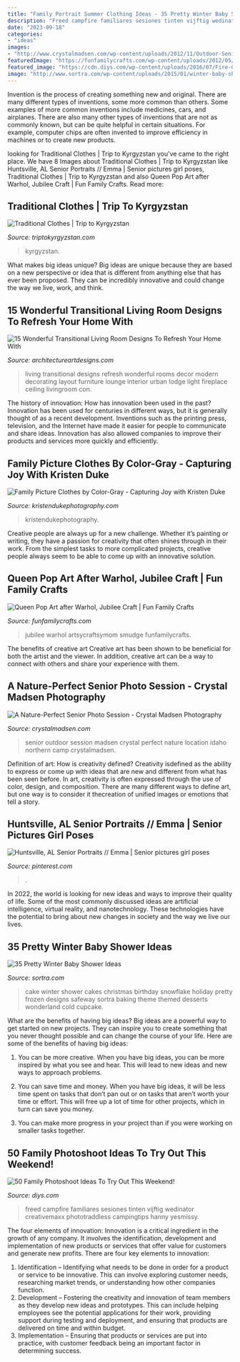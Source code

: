 ```yaml
---
title: "Family Portrait Summer Clothing Ideas - 35 Pretty Winter Baby Shower Ideas"
description: "Freed campfire familiares sesiones tinten vijftig wedinator creativemaxx phototraddless campingtips hanny yesmissy"
date: "2023-09-18"
categories:
- "ideas"
images:
- "http://www.crystalmadsen.com/wp-content/uploads/2012/11/Outdoor-Senior-Pic-Ideas_008-682x1024.jpg"
featuredImage: "https://funfamilycrafts.com/wp-content/uploads/2012/05/smudge-on-paint.jpg"
featured_image: "https://cdn.diys.com/wp-content/uploads/2016/07/Fire-Camp-Photoshoot-Idea.jpg"
image: "http://www.sortra.com/wp-content/uploads/2015/01/winter-baby-shower-ideas100.jpg"
---
```



Invention is the process of creating something new and original. There are many different types of inventions, some more common than others. Some examples of more common inventions include medicines, cars, and airplanes. There are also many other types of inventions that are not as commonly known, but can be quite helpful in certain situations. For example, computer chips are often invented to improve efficiency in machines or to create new products.

	

		
looking for Traditional Clothes | Trip to Kyrgyzstan you've came to the right place. We have 8 Images about Traditional Clothes | Trip to Kyrgyzstan like Huntsville, AL Senior Portraits // Emma | Senior pictures girl poses, Traditional Clothes | Trip to Kyrgyzstan and also Queen Pop Art after Warhol, Jubilee Craft | Fun Family Crafts. Read more:
		
    
## Traditional Clothes | Trip To Kyrgyzstan

<img loading=lazy src="https://triptokyrgyzstan.com/sites/default/files/media/image/img_7083.jpg" onerror="this.onerror=null;this.src='https://tse3.mm.bing.net/th?id=OIP.PKTimoph1o6902MeOwX5qwHaE8&amp;pid=15.1';" alt="Traditional Clothes | Trip to Kyrgyzstan">

_Source: triptokyrgyzstan.com_

>kyrgyzstan. 

	

What makes big ideas unique?
Big ideas are unique because they are based on a new perspective or idea that is different from anything else that has ever been proposed. They can be incredibly innovative and could change the way we live, work, and think.

    
## 15 Wonderful Transitional Living Room Designs To Refresh Your Home With

<img loading=lazy src="http://www.architectureartdesigns.com/wp-content/uploads/2015/04/15-Wonderful-Transitional-Living-Room-Designs-To-Refresh-Your-Home-With-2-630x945.jpg" onerror="this.onerror=null;this.src='https://tse2.mm.bing.net/th?id=OIP.HDcmekyTAU_QysH1sKswrwHaLH&amp;pid=15.1';" alt="15 Wonderful Transitional Living Room Designs To Refresh Your Home With">

_Source: architectureartdesigns.com_

>living transitional designs refresh wonderful rooms decor modern decorating layout furniture lounge interior urban lodge light fireplace ceiling livingroom con. 

	

The history of innovation: How has innovation been used in the past?
Innovation has been used for centuries in different ways, but it is generally thought of as a recent development. Inventions such as the printing press, television, and the Internet have made it easier for people to communicate and share ideas. Innovation has also allowed companies to improve their products and services more quickly and efficiently.

    
## Family Picture Clothes By Color-Gray - Capturing Joy With Kristen Duke

<img loading=lazy src="https://www.kristendukephotography.com/wp-content/uploads/2014/10/What-to-Wear-in-Family-Pictures-by-Color-GRAY.-Over-100-ideas-in-10-different-colors-schemes.-Capturing-Joy.com_.jpg" onerror="this.onerror=null;this.src='https://tse3.mm.bing.net/th?id=OIP.Hx2rEmNCqqB6diEWf_DJswHaNA&amp;pid=15.1';" alt="Family Picture Clothes by Color-Gray - Capturing Joy with Kristen Duke">

_Source: kristendukephotography.com_

>kristendukephotography. 

	

Creative people are always up for a new challenge. Whether it’s painting or writing, they have a passion for creativity that often shines through in their work. From the simplest tasks to more complicated projects, creative people always seem to be able to come up with an innovative solution.

    
## Queen Pop Art After Warhol, Jubilee Craft | Fun Family Crafts

<img loading=lazy src="https://funfamilycrafts.com/wp-content/uploads/2012/05/smudge-on-paint.jpg" onerror="this.onerror=null;this.src='https://tse1.mm.bing.net/th?id=OIP.fFj2VBNMTWLXsc12WbgTUAHaLJ&amp;pid=15.1';" alt="Queen Pop Art after Warhol, Jubilee Craft | Fun Family Crafts">

_Source: funfamilycrafts.com_

>jubilee warhol artsycraftsymom smudge funfamilycrafts. 

	

The benefits of creative art
Creative art has been shown to be beneficial for both the artist and the viewer. In addition, creative art can be a way to connect with others and share your experience with them.

    
## A Nature-Perfect Senior Photo Session - Crystal Madsen Photography

<img loading=lazy src="http://www.crystalmadsen.com/wp-content/uploads/2012/11/Outdoor-Senior-Pic-Ideas_008-682x1024.jpg" onerror="this.onerror=null;this.src='https://tse3.mm.bing.net/th?id=OIP.sAK80DKeeJVsOPOmvz70LwHaLH&amp;pid=15.1';" alt="A Nature-Perfect Senior Photo Session - Crystal Madsen Photography">

_Source: crystalmadsen.com_

>senior outdoor session madsen crystal perfect nature location idaho northern camp crystalmadsen. 

	

Definition of art: How is creativity defined?
Creativity isdefined as the ability to express or come up with ideas that are new and different from what has been seen before. In art, creativity is often expressed through the use of color, design, and composition. There are many different ways to define art, but one way is to consider it thecreation of unified images or emotions that tell a story.

    
## Huntsville, AL Senior Portraits // Emma | Senior Pictures Girl Poses

<img loading=lazy src="https://i.pinimg.com/736x/67/a9/b5/67a9b5c4c09a8ddad2e6a592f47d69ca.jpg" onerror="this.onerror=null;this.src='https://tse3.mm.bing.net/th?id=OIP.qsOQYWNuwNEg1gbSQDzizAHaLH&amp;pid=15.1';" alt="Huntsville, AL Senior Portraits // Emma | Senior pictures girl poses">

_Source: pinterest.com_

>. 

	

In 2022, the world is looking for new ideas and ways to improve their quality of life. Some of the most commonly discussed ideas are artificial intelligence, virtual reality, and nanotechnology. These technologies have the potential to bring about new changes in society and the way we live our lives.

    
## 35 Pretty Winter Baby Shower Ideas

<img loading=lazy src="http://www.sortra.com/wp-content/uploads/2015/01/winter-baby-shower-ideas100.jpg" onerror="this.onerror=null;this.src='https://tse1.mm.bing.net/th?id=OIP.RyJARy92ULcw0V14gZzUaAHaJ4&amp;pid=15.1';" alt="35 Pretty Winter Baby Shower Ideas">

_Source: sortra.com_

>cake winter shower cakes christmas birthday snowflake holiday pretty frozen designs safeway sortra baking theme themed desserts wonderland cold cupcake. 

	

What are the benefits of having big ideas?
Big ideas are a powerful way to get started on new projects. They can inspire you to create something that you never thought possible and can change the course of your life. Here are some of the benefits of having big ideas:
1. You can be more creative. When you have big ideas, you can be more inspired by what you see and hear. This will lead to new ideas and new ways to approach problems.

2. You can save time and money. When you have big ideas, it will be less time spent on tasks that don’t pan out or on tasks that aren’t worth your time or effort. This will free up a lot of time for other projects, which in turn can save you money.

3. You can make more progress in your project than if you were working on smaller tasks together.

    
## 50 Family Photoshoot Ideas To Try Out This Weekend!

<img loading=lazy src="https://cdn.diys.com/wp-content/uploads/2016/07/Fire-Camp-Photoshoot-Idea.jpg" onerror="this.onerror=null;this.src='https://tse4.mm.bing.net/th?id=OIP.JfqoGBrBxilLkZaIwbaCfAHaLH&amp;pid=15.1';" alt="50 Family Photoshoot Ideas To Try Out This Weekend!">

_Source: diys.com_

>freed campfire familiares sesiones tinten vijftig wedinator creativemaxx phototraddless campingtips hanny yesmissy. 

	

The four elements of innovation:
Innovation is a critical ingredient in the growth of any company. It involves the identification, development and implementation of new products or services that offer value for customers and generate new profits.
There are four key elements to innovation:
1) Identification – Identifying what needs to be done in order for a product or service to be innovative. This can involve exploring customer needs, researching market trends, or understanding how other companies function.
2) Development – Fostering the creativity and innovation of team members as they develop new ideas and prototypes. This can include helping employees see the potential applications for their work, providing support during testing and deployment, and ensuring that products are delivered on time and within budget. 
3) Implementation – Ensuring that products or services are put into practice, with customer feedback being an important factor in determining success.

